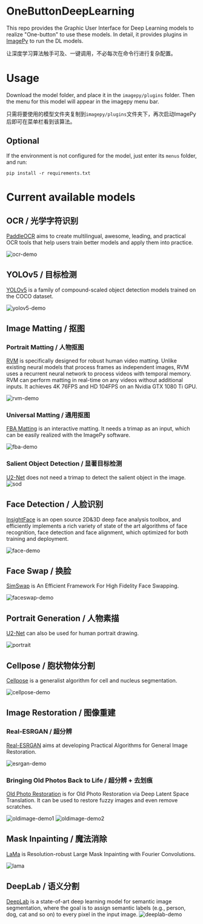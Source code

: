 # OneButtonDeepLearning
This repo provides the Graphic User Interface for Deep Learning models to realize "One-button" to use these models.
In detail, it provides plugins in [ImagePy](https://github.com/Image-Py/imagepy) to run the DL models.

让深度学习算法触手可及、一键调用，不必每次在命令行进行复杂配置。

# Usage
Download the model folder, and place it in the `imagepy/plugins` folder.
Then the menu for this model will appear in the imagepy menu bar.

只需将要使用的模型文件夹复制到`imagepy/plugins`文件夹下，再次启动ImagePy后即可在菜单栏看到该算法。

## Optional 
If the environment is not configured for the model, just enter its `menus` folder, and run:
~~~~
pip install -r requirements.txt
~~~~ 

# Current available models

## OCR / 光学字符识别
[PaddleOCR](https://github.com/PaddlePaddle/PaddleOCR) aims to create multilingual, awesome, leading, and practical OCR tools that help users train better models and apply them into practice.

![ocr-demo](OCR/menus/OCR/demo.png)

## YOLOv5 / 目标检测
[YOLOv5](https://github.com/ultralytics/yolov5) is a family of compound-scaled object detection models trained on the COCO dataset.

![yolov5-demo](YOLOv5/menus/YOLOv5/demo.png)

## Image Matting / 抠图

### Portrait Matting / 人物抠图
[RVM](https://github.com/PeterL1n/RobustVideoMatting) is specifically designed for robust human video matting. Unlike existing neural models that process frames as independent images, RVM uses a recurrent neural network to process videos with temporal memory. RVM can perform matting in real-time on any videos without additional inputs. It achieves 4K 76FPS and HD 104FPS on an Nvidia GTX 1080 Ti GPU.

![rvm-demo](ImageMatting/menus/PortraitMatting/demo.png)

### Universal Matting / 通用抠图
[FBA Matting](https://github.com/MarcoForte/FBA_Matting) is an interactive matting. It needs a trimap as an input, which can be easily realized with the ImagePy software.

![fba-demo](ImageMatting/menus/UniversalMatting/demo.png)

### Salient Object Detection / 显著目标检测
[U2-Net](https://github.com/xuebinqin/U-2-Net) does not need a trimap to detect the salient object in the image.
![sod](ImageMatting/menus/U2Net/demo1.png)

## Face Detection / 人脸识别
[InsightFace](https://github.com/deepinsight/insightface) is an open source 2D&3D deep face analysis toolbox, and efficiently implements a rich variety of state of the art algorithms of face recognition, face detection and face alignment, which optimized for both training and deployment.

![face-demo](FaceAnalysis/menus/Face/demo.png)

## Face Swap / 换脸
[SimSwap](https://github.com/neuralchen/SimSwap) is An Efficient Framework For High Fidelity Face Swapping.

![faceswap-demo](FaceSwap/menus/FaceSwap/demo.png)

## Portrait Generation / 人物素描
[U2-Net](https://github.com/xuebinqin/U-2-Net) can also be used for human portrait drawing.

![portrait](ImageMatting/menus/U2Net/demo2.png)

## Cellpose / 胞状物体分割
[Cellpose](https://github.com/MouseLand/cellpose) is a generalist algorithm for cell and nucleus segmentation.

![cellpose-demo](Cellpose/menus/Cellpose/demo.png)

## Image Restoration / 图像重建
### Real-ESRGAN / 超分辨
[Real-ESRGAN](https://github.com/xinntao/Real-ESRGAN) aims at developing Practical Algorithms for General Image Restoration.

![esrgan-demo](ImageRestoration/menus/ImageRestoration/demo.png)

### Bringing Old Photos Back to Life / 超分辨 + 去划痕
[Old Photo Restoration](https://github.com/microsoft/Bringing-Old-Photos-Back-to-Life) is for Old Photo Restoration via Deep Latent Space Translation. It can be used to restore fuzzy images and even remove scratches.

![oldimage-demo1](ImageRestoration/menus/BringOldPhotosBacktoLife/demo1.png)
![oldimage-demo2](ImageRestoration/menus/BringOldPhotosBacktoLife/demo2.png)

## Mask Inpainting / 魔法消除
[LaMa](https://github.com/saic-mdal/lama) is Resolution-robust Large Mask Inpainting with Fourier Convolutions.

![lama](MaskInpainting/menus/MaskInpainting/demo.png)

<!-- ## BulkSeg
[BulkSeg](https://github.com/qixinbo/BulkSeg) which is inspired by Cellpose, is a fast and generalist algorithm for segmenting bulk-like objects.
![bulkseg-demo](BulkSeg/menus/BulkSeg/demo.png)
 -->
## DeepLab / 语义分割
[DeepLab](https://github.com/pytorch/vision/blob/master/torchvision/models/segmentation/deeplabv3.py) is a state-of-art deep learning model for semantic image segmentation, where the goal is to assign semantic labels (e.g., person, dog, cat and so on) to every pixel in the input image.
![deeplab-demo](DeepLab/menus/DeepLab/demo.png)
